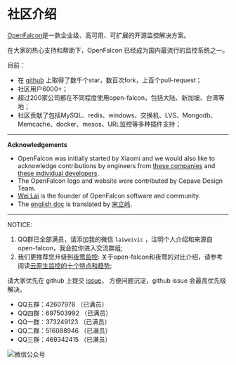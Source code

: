 # 社区介绍

[OpenFalcon](http://open-falcon.com)是一款企业级、高可用、可扩展的开源监控解决方案。

在大家的热心支持和帮助下，OpenFalcon 已经成为国内最流行的监控系统之一。

目前：

* 在 [github](https://github.com/open-falcon/falcon-plus) 上取得了数千个star，数百次fork，上百个pull-request；
* 社区用户6000+；
* 超过200家公司都在不同程度使用open-falcon，包括大陆、新加坡、台湾等地；
* 社区贡献了包括MySQL、redis、windows、交换机、LVS、Mongodb、Memcache、docker、mesos、URL监控等多种插件支持；

***

**Acknowledgements**

* OpenFalcon was initially started by Xiaomi and we would also like to acknowledge contributions by engineers from [these companies](contributing.html) and [these individual developers](contributing.html).
* The OpenFalcon logo and website were contributed by Cepave Design Team.
* [Wei Lai](https://github.com/laiwei) is the founder of OpenFalcon software and community.
* The [english doc](http://book.open-falcon.com/en/index.html) is translated by [宋立岭](https://github.com/songliling).

***

NOTICE:

1. QQ群已全部满员，请添加我的微信 `laiweivic` ，注明个人介绍和来源自open-falcon，我会拉你进入交流群组;
2. 我们更推荐您升级到[夜莺监控](https://github.com/ccfos/nightingale): 关于open-falcon和夜莺的对比介绍，请参考阅读[云原生监控的十个特点和趋势](https://mp.weixin.qq.com/s?\_\_biz=MzkzNjI5OTM5Nw==\&mid=2247483738\&idx=1\&sn=e8bdbb974a2cd003c1abcc2b5405dd18\&chksm=c2a19fb0f5d616a63185cd79277a79a6b80118ef2185890d0683d2bb20451bd9303c78d083c5#rd);

请大家优先在 github 上提交 [issue](https://github.com/open-falcon/falcon-plus/issues)， 方便问题沉淀，github issue 会最高优先级解决。

* QQ五群：42607978 （已满员）
* QQ四群：697503992 （已满员）
* QQ一群：373249123 （已满员）
* QQ二群：516088946 （已满员）
* QQ三群：469342415 （已满员）

![微信公众号](<.gitbook/assets/OpenFalcon\_wechat (1).jpg>)
